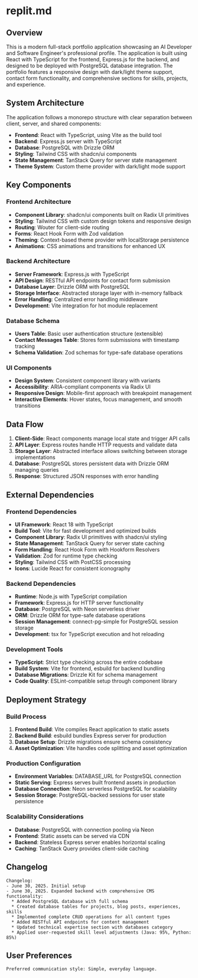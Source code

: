 # replit.md

## Overview

This is a modern full-stack portfolio application showcasing an AI Developer and Software Engineer's professional profile. The application is built using React with TypeScript for the frontend, Express.js for the backend, and designed to be deployed with PostgreSQL database integration. The portfolio features a responsive design with dark/light theme support, contact form functionality, and comprehensive sections for skills, projects, and experience.

## System Architecture

The application follows a monorepo structure with clear separation between client, server, and shared components:

- **Frontend**: React with TypeScript, using Vite as the build tool
- **Backend**: Express.js server with TypeScript
- **Database**: PostgreSQL with Drizzle ORM
- **Styling**: Tailwind CSS with shadcn/ui components
- **State Management**: TanStack Query for server state management
- **Theme System**: Custom theme provider with dark/light mode support

## Key Components

### Frontend Architecture
- **Component Library**: shadcn/ui components built on Radix UI primitives
- **Styling**: Tailwind CSS with custom design tokens and responsive design
- **Routing**: Wouter for client-side routing
- **Forms**: React Hook Form with Zod validation
- **Theming**: Context-based theme provider with localStorage persistence
- **Animations**: CSS animations and transitions for enhanced UX

### Backend Architecture
- **Server Framework**: Express.js with TypeScript
- **API Design**: RESTful API endpoints for contact form submission
- **Database Layer**: Drizzle ORM with PostgreSQL
- **Storage Interface**: Abstracted storage layer with in-memory fallback
- **Error Handling**: Centralized error handling middleware
- **Development**: Vite integration for hot module replacement

### Database Schema
- **Users Table**: Basic user authentication structure (extensible)
- **Contact Messages Table**: Stores form submissions with timestamp tracking
- **Schema Validation**: Zod schemas for type-safe database operations

### UI Components
- **Design System**: Consistent component library with variants
- **Accessibility**: ARIA-compliant components via Radix UI
- **Responsive Design**: Mobile-first approach with breakpoint management
- **Interactive Elements**: Hover states, focus management, and smooth transitions

## Data Flow

1. **Client-Side**: React components manage local state and trigger API calls
2. **API Layer**: Express routes handle HTTP requests and validate data
3. **Storage Layer**: Abstracted interface allows switching between storage implementations
4. **Database**: PostgreSQL stores persistent data with Drizzle ORM managing queries
5. **Response**: Structured JSON responses with error handling

## External Dependencies

### Frontend Dependencies
- **UI Framework**: React 18 with TypeScript
- **Build Tool**: Vite for fast development and optimized builds
- **Component Library**: Radix UI primitives with shadcn/ui styling
- **State Management**: TanStack Query for server state caching
- **Form Handling**: React Hook Form with Hookform Resolvers
- **Validation**: Zod for runtime type checking
- **Styling**: Tailwind CSS with PostCSS processing
- **Icons**: Lucide React for consistent iconography

### Backend Dependencies
- **Runtime**: Node.js with TypeScript compilation
- **Framework**: Express.js for HTTP server functionality
- **Database**: PostgreSQL with Neon serverless driver
- **ORM**: Drizzle ORM for type-safe database operations
- **Session Management**: connect-pg-simple for PostgreSQL session storage
- **Development**: tsx for TypeScript execution and hot reloading

### Development Tools
- **TypeScript**: Strict type checking across the entire codebase
- **Build System**: Vite for frontend, esbuild for backend bundling
- **Database Migrations**: Drizzle Kit for schema management
- **Code Quality**: ESLint-compatible setup through component library

## Deployment Strategy

### Build Process
1. **Frontend Build**: Vite compiles React application to static assets
2. **Backend Build**: esbuild bundles Express server for production
3. **Database Setup**: Drizzle migrations ensure schema consistency
4. **Asset Optimization**: Vite handles code splitting and asset optimization

### Production Configuration
- **Environment Variables**: DATABASE_URL for PostgreSQL connection
- **Static Serving**: Express serves built frontend assets in production
- **Database Connection**: Neon serverless PostgreSQL for scalability
- **Session Storage**: PostgreSQL-backed sessions for user state persistence

### Scalability Considerations
- **Database**: PostgreSQL with connection pooling via Neon
- **Frontend**: Static assets can be served via CDN
- **Backend**: Stateless Express server enables horizontal scaling
- **Caching**: TanStack Query provides client-side caching

## Changelog

```
Changelog:
- June 30, 2025. Initial setup
- June 30, 2025. Expanded backend with comprehensive CMS functionality:
  * Added PostgreSQL database with full schema
  * Created database tables for projects, blog posts, experiences, skills
  * Implemented complete CRUD operations for all content types
  * Added RESTful API endpoints for content management
  * Updated technical expertise section with databases category
  * Applied user-requested skill level adjustments (Java: 95%, Python: 85%)
```

## User Preferences

```
Preferred communication style: Simple, everyday language.
```